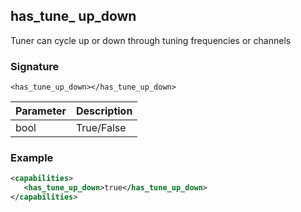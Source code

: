 ## has\_tune\_ up\_down

Tuner can cycle up or down through tuning frequencies or channels


### Signature

`<has_tune_up_down></has_tune_up_down>`


| Parameter | Description |
| --- | --- |
| bool | True/False |


### Example

```xml
<capabilities>
   <has_tune_up_down>true</has_tune_up_down>
</capabilities>
```

